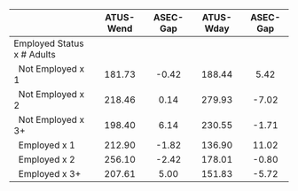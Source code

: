 
|                      |    ATUS-Wend |     ASEC-Gap |    ATUS-Wday |     ASEC-Gap |
| -------------------- | :----------: | :----------: | :----------: | :----------: |
| Employed Status x # Adults |              |              |              |              |
| &nbsp;&nbsp;Not Employed x 1 |       181.73 |        -0.42 |       188.44 |         5.42 |
| &nbsp;&nbsp;Not Employed x 2 |       218.46 |         0.14 |       279.93 |        -7.02 |
| &nbsp;&nbsp;Not Employed x 3+ |       198.40 |         6.14 |       230.55 |        -1.71 |
| &nbsp;&nbsp;Employed x 1 |       212.90 |        -1.82 |       136.90 |        11.02 |
| &nbsp;&nbsp;Employed x 2 |       256.10 |        -2.42 |       178.01 |        -0.80 |
| &nbsp;&nbsp;Employed x 3+ |       207.61 |         5.00 |       151.83 |        -5.72 |

